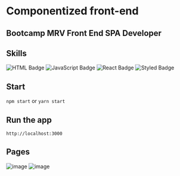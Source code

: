 # Componentized front-end 

## Bootcamp MRV Front End SPA Developer

## Skills
![HTML Badge](https://img.shields.io/badge/HTML5-E34F26?style=for-the-badge&logo=html5&logoColor=white)
![JavaScript Badge](https://img.shields.io/badge/JavaScript-F7DF1E?style=for-the-badge&logo=javascript&logoColor=black)
![React Badge](https://img.shields.io/badge/React-20232A?style=for-the-badge&logo=react&logoColor=61DAFB)
![Styled Badge](https://img.shields.io/badge/styled--components-DB7093?style=for-the-badge&logo=styled-components&logoColor=white)

## Start 

`npm start` or `yarn start`

## Run the app

`http://localhost:3000`

## Pages
![image](https://user-images.githubusercontent.com/65916297/128616383-c8ee7208-d2c7-4674-9da0-c9329b1db07f.png)
![image](https://user-images.githubusercontent.com/65916297/128616391-ef547e59-5055-40d2-9afd-9653b10e5268.png)


